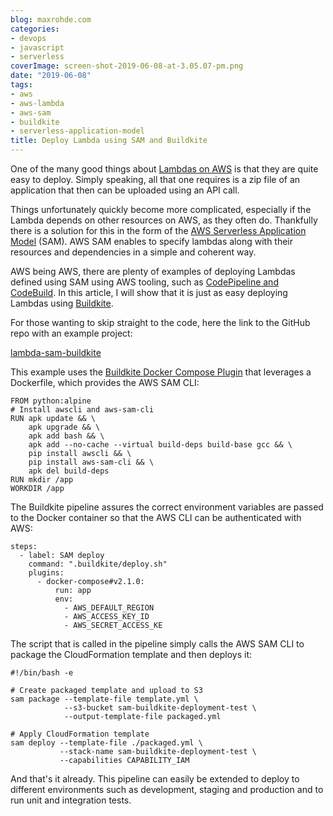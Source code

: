 ```yaml
---
blog: maxrohde.com
categories:
- devops
- javascript
- serverless
coverImage: screen-shot-2019-06-08-at-3.05.07-pm.png
date: "2019-06-08"
tags:
- aws
- aws-lambda
- aws-sam
- buildkite
- serverless-application-model
title: Deploy Lambda using SAM and Buildkite
---
```


One of the many good things about [Lambdas on AWS](https://aws.amazon.com/lambda/) is that they are quite easy to deploy. Simply speaking, all that one requires is a zip file of an application that then can be uploaded using an API call.

Things unfortunately quickly become more complicated, especially if the Lambda depends on other resources on AWS, as they often do. Thankfully there is a solution for this in the form of the [AWS Serverless Application Model](https://aws.amazon.com/serverless/sam/) (SAM). AWS SAM enables to specify lambdas along with their resources and dependencies in a simple and coherent way.

AWS being AWS, there are plenty of examples of deploying Lambdas defined using SAM using AWS tooling, such as [CodePipeline and CodeBuild](https://docs.aws.amazon.com/lambda/latest/dg/build-pipeline.html). In this article, I will show that it is just as easy deploying Lambdas using [Buildkite](https://buildkite.com/).

For those wanting to skip straight to the code, here the link to the GitHub repo with an example project:

[lambda-sam-buildkite](https://github.com/mxro/lambda-sam-buildkite)

This example uses the [Buildkite Docker Compose Plugin](https://github.com/buildkite-plugins/docker-compose-buildkite-plugin) that leverages a Dockerfile, which provides the AWS SAM CLI:

```
FROM python:alpine
# Install awscli and aws-sam-cli
RUN apk update && \
    apk upgrade && \
    apk add bash && \
    apk add --no-cache --virtual build-deps build-base gcc && \
    pip install awscli && \
    pip install aws-sam-cli && \
    apk del build-deps
RUN mkdir /app
WORKDIR /app
```

The Buildkite pipeline assures the correct environment variables are passed to the Docker container so that the AWS CLI can be authenticated with AWS:

```
steps:
  - label: SAM deploy
    command: ".buildkite/deploy.sh"
    plugins:
      - docker-compose#v2.1.0:
          run: app
          env:
            - AWS_DEFAULT_REGION
            - AWS_ACCESS_KEY_ID
            - AWS_SECRET_ACCESS_KE
```

The script that is called in the pipeline simply calls the AWS SAM CLI to package the CloudFormation template and then deploys it:

```
#!/bin/bash -e

# Create packaged template and upload to S3
sam package --template-file template.yml \
            --s3-bucket sam-buildkite-deployment-test \
            --output-template-file packaged.yml

# Apply CloudFormation template
sam deploy --template-file ./packaged.yml \
           --stack-name sam-buildkite-deployment-test \
           --capabilities CAPABILITY_IAM
```

And that's it already. This pipeline can easily be extended to deploy to different environments such as development, staging and production and to run unit and integration tests.
